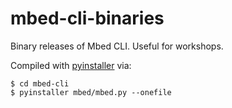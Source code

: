 # mbed-cli-binaries

Binary releases of Mbed CLI. Useful for workshops.

Compiled with [pyinstaller](http://www.pyinstaller.org) via:

```
$ cd mbed-cli
$ pyinstaller mbed/mbed.py --onefile
```
